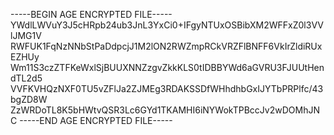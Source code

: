 -----BEGIN AGE ENCRYPTED FILE-----
YWdlLWVuY3J5cHRpb24ub3JnL3YxCi0+IFgyNTUxOSBibXM2WFFxZ0l3VVlJMG1V
RWFUK1FqNzNNbStPaDdpcjJ1M2lON2RWZmpRCkVRZFlBNFF6VkIrZldiRUxEZHUy
Wm11S3czZTFKeWxlSjBUUXNNZzgvZkkKLS0tIDBBYWd6aGVRU3FJUUtHendTL2d5
VVFKVHQzNXF0TU5vZFlJa2ZJMEg3RDAKSSDfWHhdhbGxIJYTbPRPlfc/43bgZD8W
ZzWRDoTL8K5bHWtvQSR3Lc6GYd1TKAMHI6iNYWokTPBccJv2wDOMhJNC
-----END AGE ENCRYPTED FILE-----
